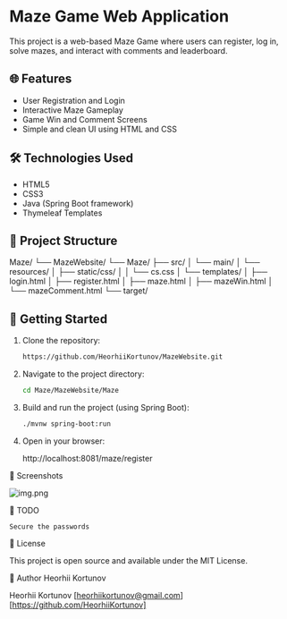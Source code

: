 # Maze Game Web Application

This project is a web-based Maze Game where users can register, log in, solve mazes, and interact with comments and leaderboard.

## 🌐 Features

- User Registration and Login
- Interactive Maze Gameplay
- Game Win and Comment Screens
- Simple and clean UI using HTML and CSS

## 🛠 Technologies Used

- HTML5
- CSS3
- Java (Spring Boot framework)
- Thymeleaf Templates

## 📂 Project Structure

Maze/
└── MazeWebsite/
└── Maze/
├── src/
│ └── main/
│ └── resources/
│ ├── static/css/
│ │ └── cs.css
│ └── templates/
│ ├── login.html
│ ├── register.html
│ ├── maze.html
│ ├── mazeWin.html
│ └── mazeComment.html
└── target/


## 🚀 Getting Started

1. Clone the repository:
   ```bash
   https://github.com/HeorhiiKortunov/MazeWebsite.git

2. Navigate to the project directory:

    ```bash
    cd Maze/MazeWebsite/Maze

3. Build and run the project (using Spring Boot):

    ```bash
    ./mvnw spring-boot:run

4. Open in your browser:

    http://localhost:8081/maze/register

📸 Screenshots

![img.png](img.png)

📌 TODO

    Secure the passwords

📄 License

This project is open source and available under the MIT License.

👤 Author
    Heorhii Kortunov

Heorhii Kortunov
[heorhiikortunov@gmail.com]
[https://github.com/HeorhiiKortunov]
